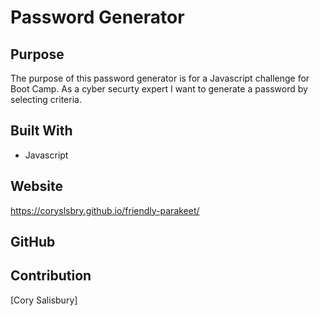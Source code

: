 # Password Generator

## Purpose
The purpose of this password generator is for a Javascript challenge for Boot Camp.
As a cyber securty expert I want to generate a password by selecting criteria.

## Built With
* Javascript

## Website
https://coryslsbry.github.io/friendly-parakeet/

## GitHub


## Contribution
[Cory Salisbury]